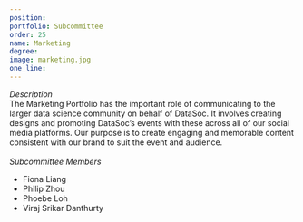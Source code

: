 ```yaml
---
position: 
portfolio: Subcommittee
order: 25
name: Marketing
degree: 
image: marketing.jpg
one_line:
---
```

*Description*
<br>
The Marketing Portfolio has the important role of communicating to the larger data science community on behalf of DataSoc. It
involves creating designs and promoting DataSoc’s events with these across all of our social media platforms. Our purpose is to
create engaging and memorable content consistent with our brand to suit the event and audience.
<br><br>
*Subcommittee Members*
<br>
* Fiona Liang
* Philip Zhou
* Phoebe Loh
* Viraj Srikar Danthurty
<br><br>